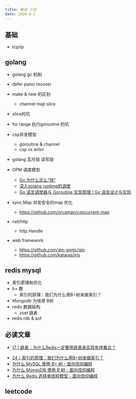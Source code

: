 ```yaml
---
title: 面试 小记
date: 2020-6-2
---
```


## 基础

* tcp/ip 

## golang 

* golang gc 机制
* defer panic recover 
* make & new 的区别
  * channel map slice
* slice的坑
* for range 执行goroutine 的坑
* csp并发模型
  * goroutine & channel
  * csp vs actor
* golang 互斥锁 读写锁
* GPM 调度模型
  - [Go 为什么这么“快”](https://zhuanlan.zhihu.com/p/111346689)
  - [深入golang runtime的调度](https://zboya.github.io/post/go_scheduler/)
  - [Go 语言调度器与 Goroutine 实现原理 | Go 语言设计与实现](https://draveness.me/golang/docs/part3-runtime/ch06-concurrency/golang-goroutine/)

* sync.Map 并发安全的map 优化
  * https://github.com/orcaman/concurrent-map
* net/http
  * http.Handle
* web framework
  * https://github.com/gin-gonic/gin
  * https://github.com/kataras/iris

## redis mysql 

* 索引原理和优化
* b+ 数
  * 索引的原理：我们为什么用B+树来做索引？
* Mongodb 为啥用 B树
* redis 数据结构
  * zset 跳表
* redis rdb & aof


## 必读文章

* [17 | 跳表：为什么Redis一定要用跳表来实现有序集合？](https://time.geekbang.org/column/article/42896)
- [24丨索引的原理：我们为什么用B+树来做索引？](https://time.geekbang.org/column/article/112298)
- [为什么 MySQL 使用 B+ 树 - 面向信仰编程](https://draveness.me/whys-the-design-mysql-b-plus-tree/)
- [为什么 MongoDB 使用 B 树 - 面向信仰编程](https://draveness.me/whys-the-design-mongodb-b-tree/)
- [为什么 Redis 选择单线程模型 - 面向信仰编程](https://draveness.me/whys-the-design-redis-single-thread/)

## leetcode 